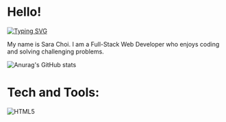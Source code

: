 # Hello!
<a href="https://git.io/typing-svg"><img src="https://readme-typing-svg.demolab.com?font=Fira+Code&pause=1000&color=2A92BF&width=435&lines=Welcome+to+my+github!" alt="Typing SVG" /></a>

My name is Sara Choi. I am a Full-Stack Web Developer who enjoys coding and solving challenging problems. 

![Anurag's GitHub stats](https://github-readme-stats.vercel.app/api?username=saraysc&show_icons=true&theme=radical)

# Tech and Tools:
![HTML5](https://img.shields.io/badge/html5-%23E34F26.svg?style=for-the-badge&logo=html5&logoColor=white)

